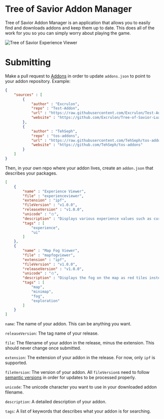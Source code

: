 # Tree of Savior Addon Manager

Tree of Savior Addon Manager is an application that allows you to easily find and downloads addons and keep them up to date. This does all of the work for you so you can simply worry about playing the game.

![Tree of Savior Experience Viewer](http://i.imgur.com/rzMR83k.png)

# Submitting

Make a pull request to [Addons](https://github.com/Tree-of-Savior-Addon-Community/Addons) in order to update `addons.json` to point to your addon repository. Example:

```json
{
	"sources" : [
		{
			"author" : "Excrulon",
			"repo" : "Test-Addon",
			"url" : "https://raw.githubusercontent.com/Excrulon/Test-Addon/master/addons.json",
			"website" : "https://github.com/Excrulon/Tree-of-Savior-Lua-Mods"
		},
		{
			"author" : "TehSeph",
			"repo" : "tos-addons",
			"url" : "https://raw.githubusercontent.com/TehSeph/tos-addons/master/addons.json",
			"website" : "https://github.com/TehSeph/tos-addons"
		}
	]
}
```

Then, in your own repo where your addon lives, create an `addon.json` that describes your packages.

```json
[
	{
		"name" : "Experience Viewer",
		"file" : "experienceviewer",
		"extension" : "ipf",
		"fileVersion" : "v1.0.0",
		"releaseVersion" : "v1.0.0",
		"unicode" : "⛄",
		"description" : "Displays various experience values such as current experience, required experience, current percent, experience gained on last kill, kills til next level, experience per hour, and estimated time until level up.",
		"tags" : [
			"experience",
			"ui"
		]
	},
	{
		"name" : "Map Fog Viewer",
		"file" : "mapfogviewer",
		"extension" : "ipf",
		"fileVersion" : "v1.0.0",
		"releaseVersion" : "v1.0.0",
		"unicode" : "⛄",
		"description" : "Displays the fog on the map as red tiles instead of the hard to see default fog. Makes exploration really easy!",
		"tags" : [
			"map",
			"minimap",
			"fog",
			"exploration"
		]
	}
]
```

`name`: The name of your addon. This can be anything you want.

`releaseVersion`: The tag name of your release.

`file`: The filename of your addon in the release, minus the extension. This should never change once submitted.

`extension`: The extension of your addon in the release. For now, only `ipf` is supported.

`fileVersion`: The version of your addon. All `fileVersion`s need to follow [semantic versions](http://semver.org/) in order for updates to be processed properly.

`unicode`: The unicode character you want to use in your downloaded addon filename.

`description`: A detailed description of your addon.

`tags`: A list of keywords that describes what your addon is for searching.
